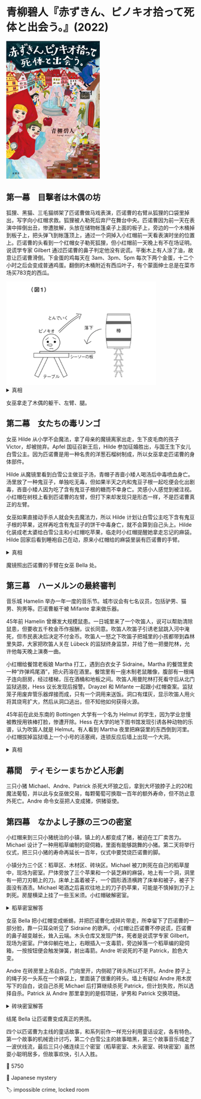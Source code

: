# 青柳碧人『赤ずきん、ピノキオ拾って死体と出会う。』(2022)

<img src=images/2022_cover.jpg width=250/>

## 第一幕　目撃者は木偶の坊

狐狸、黑猫、三毛猫绑架了匹诺曹做马戏表演，匹诺曹的右臂从狐狸的口袋里掉出，写字向小红帽求救。狐狸被人勒死后弃尸在舞台中央。匹诺曹因为前一天在表演中摔倒出丑，惨遭肢解，头放在储物帐篷桌子上面的板子上，旁边的一个木桶掉到板子上，把头弹飞到帐篷顶上，通过一个洞掉入小红帽前一天看表演时坐的位置上。匹诺曹的头看到一个红帽女子勒死狐狸，但小红帽前一天晚上有不在场证明。说谎学专家 Gilbert 通过匹诺曹的鼻子判定他没有说谎。平衡木上有人涂了油，故意让匹诺曹滑倒。下金蛋的鸡每天在 3am、3pm、5pm 每次下两个金蛋，十二个小时之后会变成普通鸡蛋。翻倒的木桶附近有西瓜叶子，有个蒙面绅士总是在菜市场买783克的西瓜。

<img src=images/2022_plank.gif width=400/>

<details><summary>真相</summary>
凶手把金蛋垫在架木桶的椅子上，十二个小时后金蛋变成普通金蛋，承受不住重量破裂，木桶翻倒砸在板子上，把匹诺曹的头弹飞。小红帽前一天拿走 3pm 的金蛋，所以凶手用的 5pm 的鸡蛋。凶手买和匹诺曹的头同样重量的西瓜（783克）做实验，确保匹诺曹会落在固定的位置，能看见行凶过程。凶手化装成小红帽杀死狐狸。凶手是黑猫，他将匹诺曹肢解后有机会称头的重量。

<img src=images/2022_plank_solution.gif width=400/>
</details>

女巫拿走了木偶的躯干、左臂、腿。

## 第二幕　女たちの毒リンゴ

女巫 Hilde 从小学不会魔法，拿了母亲的魔镜离家出走，生下皮毛商的孩子 Victor，却被抛弃。Apfel 国征召新王后，Hilde 参加征婚胜出，与国王生下女儿白雪公主。因为匹诺曹是用一种名贵的洋葱石榴树制成，所以女巫拿走匹诺曹的身体部件。

Hilde 从魔镜里看到白雪公主做豆子汤，青帽子吝啬小矮人喝汤后中毒喷血身亡。汤里放了一种鬼豆子，单独吃无毒，但如果半天之内和鬼豆子根一起吃便会化出剧毒，吝啬小矮人因为吃了含有鬼豆子根的糖而不幸身亡。灵感小人感觉到被注视。小红帽在树枝上看到匹诺曹的左臂，但打下来却发现只是形态一样，不是匹诺曹真正的左臂。

女巫如果直接动手杀人就会失去魔法力，所以 Hilde 计划让白雪公主吃下含有鬼豆子根的苹果，这样再吃含有鬼豆子的饼干中毒身亡，就不会算到自己头上。Hilde 化装成老太婆给白雪公主和小红帽吃苹果，临走时小红帽提醒她拿走忘记的麻袋。Hilde 回家后看到睡袍自己在动，原来小红帽给的麻袋里装有匹诺曹的手臂。

<details><summary>真相</summary>
白雪公主反对 Hilde 资助穷人的政策，利用吝啬小矮人会留着糖慢慢吃的性格将其毒死，并差遣紫色卖弄小矮人去买项链，以免诡计被揭穿。蓝色灵巧小矮人制造了假的木偶手臂，为了让小红帽找到手臂后离开。白雪公主让小矮人先吃下含有鬼豆子的食物，再吃下 Hilde 给的含有鬼豆子根的苹果，这样中毒就会算在 Hilde 头上。Hilde 不知道怎么制毒，鬼豆子根经加热后失去毒性，所以苹果其实无毒，白雪公主计划破产。小红帽利用匹诺曹的手臂与 Hilde 沟通。
</details>

魔镜照出匹诺曹的手臂在女巫 Bella 处。

## 第三幕　ハーメルンの最終審判

音乐城 Hamelin 举办一年一度的音乐节。城市议会有七名议员，包括驴男、猫男、狗男等。匹诺曹躯干被 Mifante 拿来做乐器。

45年前 Hamelin 曾爆发大规模鼠患。一日城里来了一个吹笛人，说可以帮助清除鼠患，但要收五千枚金币作报酬，议长同意。吹笛人吹笛子引诱老鼠跳入河中淹死，但市民表决后决定不付金币。吹笛人一怒之下吹笛子把城里的小孩都带到森林里失踪，大家把吹笛人关在 Lübeck 的监狱终身监禁，并给了他一把曼陀林，允许他每天晚上演奏一曲。

小红帽给餐馆老板娘 Martha 打工，遇到白衣女子 Sidraine。Martha 的餐馆里卖一种“炸弹鸡尾酒”，把火药溶在酒里。餐馆里有一座木制老鼠雕像，腹部有一根绳子连向厨房，经过楼梯，压在酒桶和地板之间。吹笛人用曼陀林打死看守后从北门监狱逃脱，Hess 议长发现后报警。Drayzel 和 Mifante 一起跟小红帽查案。监狱笼子用废弃管乐器焊接而成，只有一个洞用来送饭。洞口有煤灰，显示吹笛人用火将其烧弯扩大，然后从洞口逃出，但不知他如何获得火源。

45年前在此处东南的 Bottingen 大学有一个名为 Helmut 的学生，因为学业怠慢被教授用铁棒打脸，惨遭开除。Hess 在大学的地下图书馆发现引诱各种动物的乐谱，认为吹笛人就是 Helmut。有人看到 Martha 夜里把麻袋里的东西倒到河里。小红帽拔掉监狱墙上一个小号的活塞阀，连锁反应后墙上出现一个大洞。

<details><summary>真相</summary>
Helmut 被铁棒打伤嘴唇，无法吹笛子，真正的吹笛人是他的女儿 Martha，45年前只有6岁。Helmet 在进监狱之前被一个愤怒的议员谋杀。自治法禁止死刑，因为害怕被市民谴责，七名议员轮流扮演 Helmut，每天晚上演奏曼陀林。（伏线：在餐厅举行的议会会议从来没有一次七个议员全部出席。）最后一个议员 Shapner 临死前告诉 Martha 真相，并委托 Martha 继续演奏曼陀林，把谎言延续下去。Martha 32年来一直在地下埋火药，点燃导火索准备将城市炸飞，但 Sidraine 发出高音将水箱震裂灭火。
</details>

## 幕間　ティモシーまちかど人形劇

三只小猪 Michael、Andre、Patrick 杀死大坏狼之后，拿到大坏狼脖子上的20粒魔法葡萄，并以此与女巫做交易，每颗葡萄可换取一百年的额外寿命，但不防止意外死亡。Andre 命令女巫把人变成猪，供猪驱使。

## 第四幕　なかよし子豚の三つの密室

小红帽来到三只小猪统治的小镇，镇上的人都变成了猪，被迫在工厂卖苦力。Michael 设计了一种用稻草编制的窥伺箱，里面有能够跳舞的小猪。第二天将举行仪式，把三只小猪的寿命再延长一百年，仪式中要焚烧匹诺曹的脚。

小镇分为三个区：稻草区、木材区、砖块区。Michael 被刀刺死在自己的稻草屋中，现场为密室。尸体旁放了三个苹果和一个装芝麻的麻袋，地上有一个洞，洞里有一把刀刃朝上的刀。床单上盖着被子，一个圆形酒渍横跨了床单和被子，被子下面没有酒渍。Michael 喝酒之后喜欢往地上的刀子扔苹果，可能是不慎掉到刀子上刺死。房屋横梁上挂了一些玉米须。小红帽破解密室。

<details><summary>稻草密室解答</summary>
圆形酒渍表明被子和床单没有移动过，所以 Michael 昨天晚上没在床上，自然不会从床上掉下来摔到刀上。有人用玉米须给 Michael 在屋梁上搭了新的吊床，在下方的洞里放了尖刀，铺上稻草隐蔽。Michael 睡着后苍蝇从小窗飞入，吃掉玉米须，吊床坠落，Michael 掉到刀上刺死。
</details>

女巫 Bella 把小红帽变成蜥蜴，并把匹诺曹化成碎片带走，所幸留下了匹诺曹的一部分脸，靠一只耳朵听见了 Sidraine 的歌声。小红帽让匹诺曹不停说谎，匹诺曹的鼻子越变越长，耸入云端。木头仓库又发现尸体，死者是说谎学专家 Gilbert，现场为密室。尸体仰躺在地上，右眼插入一支毒箭，旁边掉落一个稻草编的窥伺箱，一按按钮便会触发弹簧，射出毒箭。Andre 听说死的不是 Patrick，脸色大变。

Andre 在砖房里上吊自杀，门向里开，内侧砌了砖头所以打不开。Andre 脖子上的绳子另一头系在一个麻袋上，里面装了很重的砖头。墙上有疑似 Andre 用木炭写下的自白，说自己杀死 Michael 后打算继续杀死 Patrick，但计划失败，所以选择自杀。Patrick 从 Andre 那里拿到的是假项链，驴男和 Patrick 交换项链。

<details><summary>砖块密室解答</summary>
小红帽和 Bella 合作，让 Bella 把 Gilbert 变成中箭尸体，瞒过 Andre。Patrick 再砖房门口右侧的墙上拆下一块砖头，从洞口向里面丢入砖头和水泥，砌成一道挡住房门的墙。驴男从 Patrick 手中骗来葡萄项链，Patrick 跳入烟囱自杀。
</details>

结尾 Bella 让匹诺曹变成真正的男孩。

四个以匹诺曹为主线的童话故事，和系列前作一样充分利用童话设定，各有特色。第一个故事的机械诡计讨巧，第二个白雪公主的故事暗黑，第三个故事音乐城走了一波伏线流，最后三只小猪连续三个密室（稻草密室、木头密室、砖块密室）虽然耍小聪明居多，但故事欢快，引人入胜。

:link: 5750

:file_folder: Japanese mystery

:label: impossible crime, locked room
